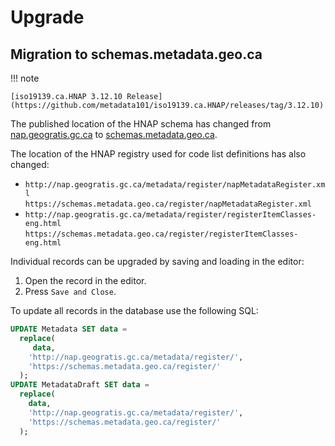 # Upgrade

## Migration to schemas.metadata.geo.ca

!!! note

    [iso19139.ca.HNAP 3.12.10 Release](https://github.com/metadata101/iso19139.ca.HNAP/releases/tag/3.12.10)

The published location of the HNAP schema has changed from
[nap.geogratis.gc.ca](http://nap.geogratis.gc.ca/metadata/tools/schemas/metadata/can-cgsb-171.100-2009-a/)
to [schemas.metadata.geo.ca](https://schemas.metadata.geo.ca/2009/).

The location of the HNAP registry used for code list definitions has
also changed:

-   `http://nap.geogratis.gc.ca/metadata/register/napMetadataRegister.xml` <br/>
    `https://schemas.metadata.geo.ca/register/napMetadataRegister.xml` <br/>
-   `http://nap.geogratis.gc.ca/metadata/register/registerItemClasses-eng.html` <br/>
    `https://schemas.metadata.geo.ca/register/registerItemClasses-eng.html`

Individual records can be upgraded by saving and loading in the editor:

1.  Open the record in the editor.
2.  Press `Save and Close`.

To update all records in the database use the following SQL:

``` sql
UPDATE Metadata SET data =
  replace(
     data,
    'http://nap.geogratis.gc.ca/metadata/register/',
    'https://schemas.metadata.geo.ca/register/'
  );
UPDATE MetadataDraft SET data =
  replace(
    data,
    'http://nap.geogratis.gc.ca/metadata/register/',
    'https://schemas.metadata.geo.ca/register/'
  );
```
